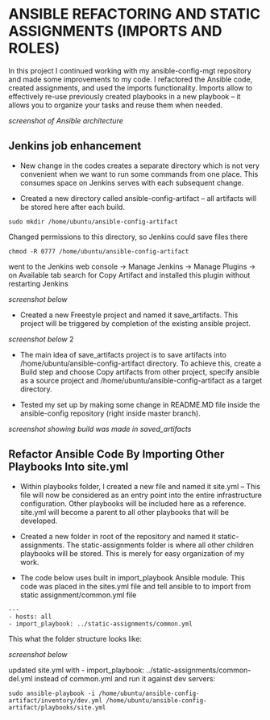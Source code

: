 # __ANSIBLE REFACTORING AND STATIC ASSIGNMENTS (IMPORTS AND ROLES)__

In this project I continued working with my ansible-config-mgt repository and made some improvements to my code. 
I refactored the Ansible code, created assignments, and used the imports functionality. Imports allow to effectively re-use previously created playbooks in a new playbook – it allows you to organize your tasks and reuse them when needed.

*screenshot of Ansible architecture*



## Jenkins job enhancement

 - New change in the codes creates a separate directory which is not very convenient when we want to run some commands from one place. This consumes space on Jenkins serves with each subsequent change.


- Created  a new directory called ansible-config-artifact –  all artifacts will be stored here after each build.

```
sudo mkdir /home/ubuntu/ansible-config-artifact
```

Changed permissions to this directory, so Jenkins could save files there

```
chmod -R 0777 /home/ubuntu/ansible-config-artifact
```

went to the Jenkins web console -> Manage Jenkins -> Manage Plugins -> on Available tab search for Copy Artifact and installed this plugin without restarting Jenkins

*screenshot below* 

- Created a new Freestyle project and named it save_artifacts. This project will be triggered by completion of the existing ansible project. 

*screenshot below* 2

- The main idea of save_artifacts project is to save artifacts into /home/ubuntu/ansible-config-artifact directory. To achieve this, create a Build step and choose Copy artifacts from other project, specify ansible as a source project and /home/ubuntu/ansible-config-artifact as a target directory.

- Tested my set up by making some change in README.MD file inside the ansible-config repository (right inside master branch).

*screenshot showing build was made in saved_artifacts*

## Refactor Ansible Code By Importing Other Playbooks Into site.yml

- Within playbooks folder, I created a new file and named it site.yml – This file will now be considered as an entry point into the entire infrastructure configuration. Other playbooks will be included here as a reference. site.yml will become a parent to all other playbooks that will be developed.

- Created a new folder in root of the repository and named it static-assignments. The static-assignments folder is where all other children playbooks will be stored. This is merely for easy organization of my work. 

- The code below uses built in import_playbook Ansible module. This code was placed in the sites.yml file and tell ansible to to import from static assignment/common.yml file

```
---
- hosts: all
- import_playbook: ../static-assignments/common.yml
```

This what the  folder structure looks like:

*screenshot below*

updated site.yml with - import_playbook: ../static-assignments/common-del.yml instead of common.yml and run it against dev servers:

```
sudo ansible-playbook -i /home/ubuntu/ansible-config-artifact/inventory/dev.yml /home/ubuntu/ansible-config-artifact/playbooks/site.yml
```